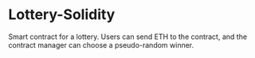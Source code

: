 # Lottery-Solidity

Smart contract for a lottery. Users can send ETH to the contract, and the contract manager can choose a pseudo-random winner.
